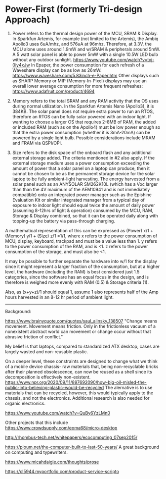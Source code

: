 # Power-First (formerly Tri-design Approach) 

1. Power refers to the thermal design power of the MCU, SRAM & Display. In Sparkfun Artemis, for example (not limited to the Artemis), the Ambiq Apollo3 uses 6uA/mhz, and 576uA at 96mhz. Therefore, at 3.3V, the MCU alone uses around 1.9mW and w/SRAM & peripherals around 5mW. A 5 watt solar panel is able to power 5mW with a single 10.5W LED bulb without any outdoor sunlight. https://www.youtube.com/watch?v=txj-0iy4xJw In Epaper, the power consumption for each refresh of a Waveshare display can be as low as 26mW: https://www.waveshare.com/5.83inch-e-Paper.htm Other displays such as SHARP Memory or MIP (Memory-In-Pixel) displays may use an overall lower average consumption for more frequent refreshes: https://www.adafruit.com/product/4694

2. Memory refers to the total SRAM and any RAM activity that the OS uses during normal utilization. In the Sparkfun Artemis Nano (Apollo3), it is 384KB. The solar panel does not require extra power to run an RTOS, therefore an RTOS can be fully solar powered with an indoor light. If wanting to choose a larger OS that requires 2-8MB of RAM, the added or included RAM (such as on the Apollo4) must be low power enough so that the extra power consumption (whether it is 3mA-20mA) can be powered by a single light bulb. Possible considerations include MRAM and FRAM via QSPI/OPI.

3. Size refers to the disk space of the onboard flash and any additional external storage added. The criteria mentioned in #2 also apply. If the external storage medium uses a power consumption exceeding the amount of power that a solar panel on a laptop can produce, then it cannot be chosen to be as the permanent storage device for the solar laptop to be fully ambient-light harvesting. The energy harvested from a solar panel such as an ANYSOLAR SM262K10L (which has a Voc larger than than the 4V maximum of the AEM10941 and is not immediately compatible) onto an integrated power manager such as the Epishine Evaluation Kit or similar integrated manager from a typical day of exposure to indoor light should equal twice the amount of daily power (assuming 8-12hrs of light & operation) consumed by the MCU, RAM, Storage & Display combined, so that it can be operated daily along with topping-up the battery via pass-through charging.

A mathematical representation of this can be expressed as (Power) x/1 + (Memory) y/1 + (Size) z/1 =1/1, where x refers to the power consumption of MCU, display, keyboard, trackpad and must be a value less than 1. y refers to the power consumption of the RAM, and is <1. z refers to the power consumption of the storage, and must also be <1. 

It may be possible to further separate the hardware into w/1 for the display since it might represent a larger fraction of the consumption, but at a higher level, the hardware  (including the RAM) is best considered just 1.5 categories, since the software has an equal focus in the design, and is therefore is weighed more evenly with RAM (0.5) & Storage criteria (1).

Also, as (x+y+z)/1 should equal 1, assume 1 also represents half of the Amp hours harvested in an 8-12 hr period of ambient light.   

----------------------------------------------------------------------------------------------------------------------------------

Background:
                                                            
https://www.brainyquote.com/quotes/saul_alinsky_138507 "Change means movement. Movement means friction. Only in the frictionless vacuum of a nonexistent abstract world can movement or change occur without that abrasive friction of conflict."

My belief is that laptops, compared to standardized ATX desktop, cases are largely wasted and non-reusable plastic.

On a deeper level, these constraints are designed to change what we think of a mobile device chassis- raw materials that, being non-recyclable bricks after their planned obsolescence, can now be reused as a shell since its decomposition is effectively non-existent. https://www.npr.org/2020/09/11/897692090/how-big-oil-misled-the-public-into-believing-plastic-would-be-recycled The alernative is to use materials that can be recycled, however, this would typically apply to the chassis, and not the electronics. Additional research is also needed for organic electronics.

https://www.youtube.com/watch?v=QuBy6YzLMn0

Other projects that  this include https://www.crowdsupply.com/eoma68/micro-desktop 

http://rhombus-tech.net/whitepapers/ecocomputing_07sep2015/

https://ploum.net/the-computer-built-to-last-50-years/ A great background on computing and typewriters.

https://www.micahdaigle.com/thoughts/prose

https://cl5944.myportfolio.com/product-service-scripto 
